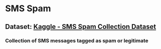 # SMS Spam
## Dataset: [Kaggle - SMS Spam Collection Dataset](https://www.kaggle.com/uciml/sms-spam-collection-dataset)
### Collection of SMS messages tagged as spam or legitimate